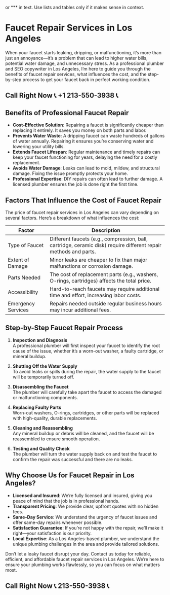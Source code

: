  or *** in text. Use lists and tables only if it makes sense in context.

# Faucet Repair Services in Los Angeles

When your faucet starts leaking, dripping, or malfunctioning, it’s more than just an annoyance—it’s a problem that can lead to higher water bills, potential water damage, and unnecessary stress. As a professional plumber and SEO copywriter in Los Angeles, I’m here to guide you through the benefits of faucet repair services, what influences the cost, and the step-by-step process to get your faucet back in perfect working condition.

## Call Right Now 📞 +1 213-550-3938 📞

## Benefits of Professional Faucet Repair

- **Cost-Effective Solution**: Repairing a faucet is significantly cheaper than replacing it entirely. It saves you money on both parts and labor.  
- **Prevents Water Waste**: A dripping faucet can waste hundreds of gallons of water annually. Repairing it ensures you’re conserving water and lowering your utility bills.  
- **Extends Faucet Lifespan**: Regular maintenance and timely repairs can keep your faucet functioning for years, delaying the need for a costly replacement.  
- **Avoids Water Damage**: Leaks can lead to mold, mildew, and structural damage. Fixing the issue promptly protects your home.  
- **Professional Expertise**: DIY repairs can often lead to further damage. A licensed plumber ensures the job is done right the first time.  

## Factors That Influence the Cost of Faucet Repair

The price of faucet repair services in Los Angeles can vary depending on several factors. Here’s a breakdown of what influences the cost:

| **Factor**               | **Description**                                                                 |
|--------------------------|---------------------------------------------------------------------------------|
| Type of Faucet           | Different faucets (e.g., compression, ball, cartridge, ceramic disk) require different repair methods and parts. |
| Extent of Damage         | Minor leaks are cheaper to fix than major malfunctions or corrosion damage.     |
| Parts Needed             | The cost of replacement parts (e.g., washers, O-rings, cartridges) affects the total price. |
| Accessibility            | Hard-to-reach faucets may require additional time and effort, increasing labor costs. |
| Emergency Services       | Repairs needed outside regular business hours may incur additional fees.        |

## Step-by-Step Faucet Repair Process

1. **Inspection and Diagnosis**  
   A professional plumber will first inspect your faucet to identify the root cause of the issue, whether it’s a worn-out washer, a faulty cartridge, or mineral buildup.  

2. **Shutting Off the Water Supply**  
   To avoid leaks or spills during the repair, the water supply to the faucet will be temporarily turned off.  

3. **Disassembling the Faucet**  
   The plumber will carefully take apart the faucet to access the damaged or malfunctioning components.  

4. **Replacing Faulty Parts**  
   Worn-out washers, O-rings, cartridges, or other parts will be replaced with high-quality, durable replacements.  

5. **Cleaning and Reassembling**  
   Any mineral buildup or debris will be cleaned, and the faucet will be reassembled to ensure smooth operation.  

6. **Testing and Quality Check**  
   The plumber will turn the water supply back on and test the faucet to confirm the repair was successful and there are no leaks.  

## Why Choose Us for Faucet Repair in Los Angeles?

- **Licensed and Insured**: We’re fully licensed and insured, giving you peace of mind that the job is in professional hands.  
- **Transparent Pricing**: We provide clear, upfront quotes with no hidden fees.  
- **Same-Day Service**: We understand the urgency of faucet issues and offer same-day repairs whenever possible.  
- **Satisfaction Guarantee**: If you’re not happy with the repair, we’ll make it right—your satisfaction is our priority.  
- **Local Expertise**: As a Los Angeles-based plumber, we understand the unique plumbing challenges in the area and provide tailored solutions.  

Don’t let a leaky faucet disrupt your day. Contact us today for reliable, efficient, and affordable faucet repair services in Los Angeles. We’re here to ensure your plumbing works flawlessly, so you can focus on what matters most.
## Call Right Now 📞 213-550-3938 📞